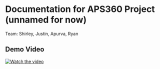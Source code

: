 # Documentation for APS360 Project (unnamed for now)
Team: Shirley, Justin, Apurva, Ryan

## Demo Video
[![Watch the video](https://img.youtube.com/vi/https://youtu.be/sgZ22oWQy88?si=iarhLYLdtss7-w_B/maxresdefault.jpg)](https://youtu.be/VIDEO_ID)



